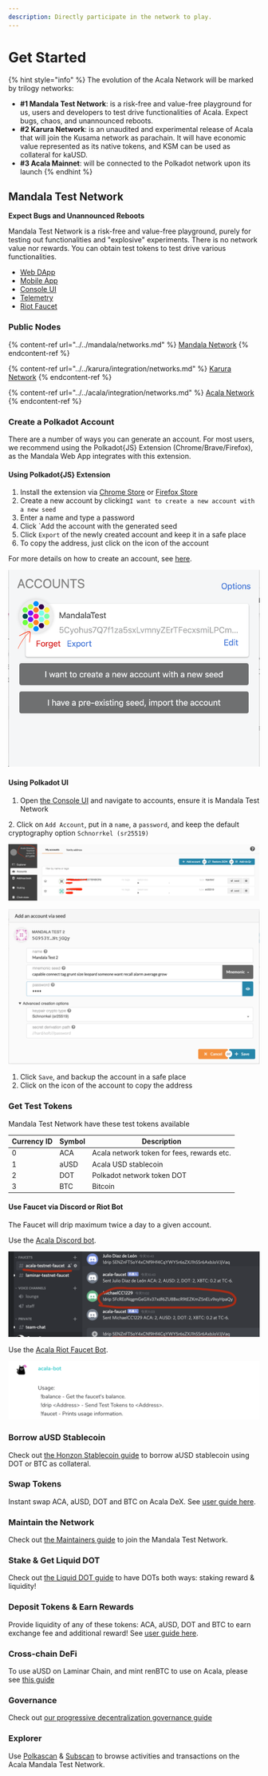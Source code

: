 ```yaml
---
description: Directly participate in the network to play.
---
```


# Get Started

{% hint style="info" %}
The evolution of the Acala Network will be marked by trilogy networks:

* **#1 Mandala Test Network**: is a risk-free and value-free playground for us, users and developers to test drive functionalities of Acala. Expect bugs, chaos, and unannounced reboots.
* **#2 Karura Network**: is an unaudited and experimental release of Acala that will join the Kusama network as parachain. It will have economic value represented as its native tokens, and KSM can be used as collateral for kaUSD.
* **#3 Acala Mainnet**: will be connected to the Polkadot network upon its launch
{% endhint %}

## Mandala Test Network

**Expect Bugs and Unannounced Reboots**

Mandala Test Network is a risk-free and value-free playground, purely for testing out functionalities and "explosive" experiments. There is no network value nor rewards. You can obtain test tokens to test drive various functionalities.

* [Web DApp](https://apps.acala.network)
* [Mobile App](https://polkawallet.io/#download)
* [Console UI](https://polkadot.js.org/apps)
* [Telemetry](https://telemetry.polkadot.io/#list/Acala%20Mandala%20TC3)
* [Riot Faucet](https://riot.im/app/#/room/#acala-faucet:matrix.org)

### Public Nodes 

{% content-ref url="../../mandala/networks.md" %}
[Mandala Network](../../mandala/networks.md)
{% endcontent-ref %}

{% content-ref url="../../karura/integration/networks.md" %}
[Karura Network](../../karura/integration/networks.md)
{% endcontent-ref %}

{% content-ref url="../../acala/integration/networks.md" %}
[Acala Network](../../acala/integration/networks.md)
{% endcontent-ref %}

### Create a Polkadot Account

There are a number of ways you can generate an account. For most users, we recommend using the Polkadot{JS} Extension (Chrome/Brave/Firefox), as the Mandala Web App integrates with this extension.

#### Using Polkadot{JS} Extension

1. Install the extension via [Chrome Store](https://chrome.google.com/webstore/detail/polkadot%7Bjs%7D-extension/mopnmbcafieddcagagdcbnhejhlodfdd?hl=en) or [Firefox Store](https://addons.mozilla.org/en-US/firefox/addon/polkadot-js-extension/)
2. Create a new account by clicking`I want to create a new account with a new seed`
3. Enter a name and type a password
4. Click \`Add the account with the generated seed
5. Click `Export` of the newly created account and keep it in a safe place
6. To copy the address, just click on the icon of the account

For more details on how to create an account, see [here](https://wiki.polkadot.network/docs/en/learn-account-generation#polkadotjs-browser-plugin).

![](../../.gitbook/assets/started_extension.png)

#### Using Polkadot UI

1. Open [the Console UI](https://polkadot.js.org/apps/#/accounts) and navigate to accounts, ensure it is Mandala Test Network

 2\. Click on `Add Account`, put in a `name`, a `password`, and keep the default cryptography option `Schnorrkel (sr25519)`

![Polkadot UI](../../.gitbook/assets/started_ui.png)

![create](../../.gitbook/assets/started_createacc.png)

1. Click `Save`, and backup the account in a safe place
2. Click on the icon of the account to copy the address

### Get Test Tokens

Mandala Test Network have these test tokens available

| Currency ID | Symbol | Description                                |
| ----------- | ------ | ------------------------------------------ |
| 0           | ACA    | Acala network token for fees, rewards etc. |
| 1           | aUSD   | Acala USD stablecoin                       |
| 2           | DOT    | Polkadot network token DOT                 |
| 3           | BTC    | Bitcoin                                    |

#### Use Faucet via Discord or Riot Bot

The Faucet will drip maximum twice a day to a given account.

Use the [Acala Discord bot](https://discord.gg/Huh7F4p).

![](../../.gitbook/assets/jie-ping-20210420-shang-wu-11.03.21.png)

Use the [Acala Riot Faucet Bot](https://riot.im/app/#/room/#acala-faucet:matrix.org). 

![faucet](../../.gitbook/assets/started_faucet.png)

### Borrow aUSD Stablecoin

Check out [the Honzon Stablecoin guide](https://wiki.acala.network/learn/basics/honzon-stablecoin) to borrow aUSD stablecoin using DOT or BTC as collateral.

### Swap Tokens

Instant swap ACA, aUSD, DOT and BTC on Acala DeX. See [user guide here](https://wiki.acala.network/learn/basics/dex).

### Maintain the Network

Check out [the Maintainers guide](https://wiki.acala.network/maintain/network-maintainers) to join the Mandala Test Network.

### Stake & Get Liquid DOT

Check out [the Liquid DOT guide](https://wiki.acala.network/learn/basics/homa-liquid-dot) to have DOTs both ways: staking reward & liquidity!

### Deposit Tokens & Earn Rewards

Provide liquidity of any of these tokens: ACA, aUSD, DOT and BTC to earn exchange fee and additional reward! See [user guide here](https://wiki.acala.network/learn/basics/deposit-and-earn).

### Cross-chain DeFi

To use aUSD on Laminar Chain, and mint renBTC to use on Acala, please see [this guide](https://wiki.acala.network/learn/basics/cross-chain-defi)

### Governance

Check out [our progressive decentralization governance guide](https://wiki.acala.network/maintain/governance-guides)

### Explorer

Use [Polkascan](https://polkascan.io/pre/acala-mandal) & [Subscan](https://acala-testnet.subscan.io) to browse activities and transactions on the Acala Mandala Test Network.
